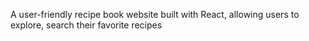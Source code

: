 A user-friendly recipe book website built with React, allowing users to explore, search their favorite recipes
